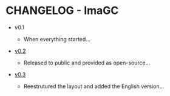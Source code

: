 # CHANGELOG - ImaGC

- v0.1
    - When everything started...

- [v0.2](https://github.com/ArtesGC/ImaGC/releases/tag/v0.2)
    - Released to public and provided as open-source...

- [v0.3](https://github.com/ArtesGC/ImaGC/releases/tag/v0.3)
    - Reestrutured the layout and added the English version...
